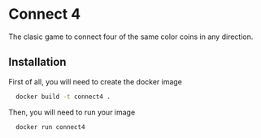 # Connect 4

The clasic game to connect four of the same color coins in any direction.

## Installation

First of all, you will need to create the docker image

```bash
  docker build -t connect4 .
```

Then, you will need to run your image

```bash
  docker run connect4
```
